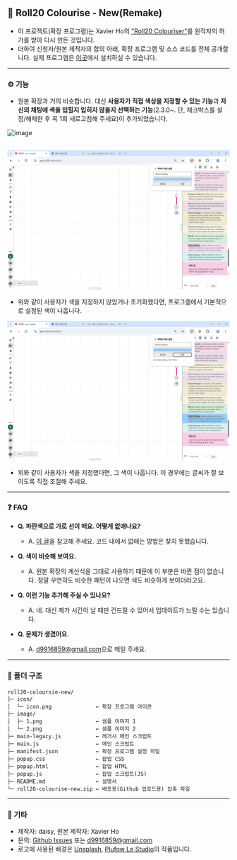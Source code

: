 ## 🎨 Roll20 Colourise - New(Remake)

- 이 프로젝트(확장 프로그램)는 Xavier Ho의 ["Roll20 Colouriser"](https://github.com/Spaxe/roll20-colouriser)를 원작자의 허가를 받아 다시 만든 것입니다.
- 더하여 신청자/원본 제작자의 합의 아래, 확장 프로그램 및 소스 코드를 전체 공개합니다. 실제 프로그램은 [이곳](https://chromewebstore.google.com/detail/bdmnfebmomokholhpmfdglgohkolbikp?utm_source=item-share-cb)에서 설치하실 수 있습니다.

---

### ⚙️ 기능
- 원본 확장과 거의 비슷합니다. 대신 **사용자가 직접 색상을 지정할 수 있는 기능**과 **자신의 채팅에 색을 입힐지 입히지 않을지 선택하는 기능**(2.3.0~. 단, 체크박스를 설정/해제한 후 꼭 1회 새로고침해 주세요)이 추가되었습니다.
<img width="400" height="365" alt="image" src="https://github.com/user-attachments/assets/ebcde597-1ebb-4184-93e2-ac58b0828649" />

<br>
<br>

![Roll20 Colourise 스크린샷 1](./image/1.png)
- 위와 같이 사용자가 색을 지정하지 않았거나 초기화했다면, 프로그램에서 기본적으로 설정된 색이 나옵니다.

![Roll20 Colourise 스크린샷 2](./image/2.png)
- 위와 같이 사용자가 색을 지정했다면, 그 색이 나옵니다. 이 경우에는 글씨가 잘 보이도록 직접 조절해 주세요.

---

### ❓ FAQ
- **Q. 파란색으로 가로 선이 떠요. 어떻게 없애나요?**
  - A. [이 글](https://posty.pe/oetg40)을 참고해 주세요. 코드 내에서 없애는 방법은 찾지 못했습니다.

- **Q. 색이 비슷해 보여요.**
  - A. 원본 확장의 계산식을 그대로 사용하기 때문에 이 부분은 바뀐 점이 없습니다. 정말 우연히도 비슷한 패턴이 나오면 색도 비슷하게 보이더라고요.

- **Q. 이런 기능 추가해 주실 수 있나요?**
  - A. 네. 대신 제가 시간이 날 때만 건드릴 수 있어서 업데이트가 느릴 수는 있습니다.

- **Q. 문제가 생겼어요.**
  - A. <d9916859@gmail.com>으로 메일 주세요.

---

### 📂 폴더 구조
```
roll20-coloursie-new/
├─ icon/
│  └─ icon.png              ← 확장 프로그램 아이콘
├─ image/
│  ├─ 1.png                 ← 샘플 이미지 1
│  └─ 2.png                 ← 샘플 이미지 2
├─ main-legacy.js           ← 레거시 메인 스크립트
├─ main.js                  ← 메인 스크립트
├─ manifest.json            ← 확장 프로그램 설정 파일
├─ popup.css                ← 팝업 CSS
├─ popup.html               ← 팝업 HTML
├─ popup.js                 ← 팝업 스크립트(JS)
├─ README.md                ← 설명서
└─ roll20-colourise-new.zip ← 배포용(Github 업로드용) 압축 파일
```

---

### 📧 기타
- 제작자: daisy, 원본 제작자: Xavier Ho
- 문의: [Github Issues](https://github.com/daisy-4urdayz/roll20-colourise-new/issues) 또는 <d9916859@gmail.com>
- 로고에 사용된 배경은 <a href="https://unsplash.com/ko/%EC%82%AC%EC%A7%84/%EC%97%AC%EB%9F%AC-%EA%B0%80%EC%A7%80-%EC%83%89%EC%83%81%EC%9D%98-%EB%B0%B0%EA%B2%BD%EC%9D%B4-%ED%9D%90%EB%A6%BF%ED%95%9C-%EC%9D%B4%EB%AF%B8%EC%A7%80-Cxt_W7nqLvM?utm_content=creditCopyText&utm_medium=referral&utm_source=unsplash">Unsplash</a>, <a href="https://unsplash.com/ko/@plufow?utm_content=creditCopyText&utm_medium=referral&utm_source=unsplash">Plufow Le Studio</a>의 작품입니다.
